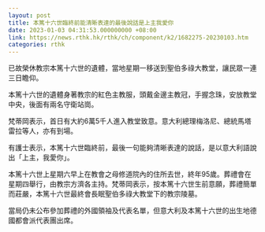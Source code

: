 ```yaml
---
layout: post
title: 本篤十六世臨終前能清晰表達的最後說話是上主我愛你
date: 2023-01-03 04:31:53.000000000 +08:00
link: https://news.rthk.hk/rthk/ch/component/k2/1682275-20230103.htm
categories: rthk
---
```


已故榮休教宗本篤十六世的遺體，當地星期一移送到聖伯多祿大教堂，讓民眾一連三日瞻仰。

本篤十六世的遺體身著教宗的紅色主教服，頭戴金邊主教冠，手握念珠，安放教堂中央，後面有兩名守衛站崗。

梵蒂岡表示，首日有大約6萬5千人進入教堂致意。意大利總理梅洛尼、總統馬塔雷拉等人，亦有到場。

有護士表示，本篤十六世臨終前，最後一句能夠清晰表達的說話，是以意大利語說出「上主，我愛你」。

本篤十六世上星期六早上在教會之母修道院內的住所去世，終年95歲。葬禮會在星期四舉行，由教宗方濟各主持。梵蒂岡表示，按本篤十六世生前意願，葬禮簡單而莊嚴，本篤十六世最終會長眠聖伯多祿大教堂下的教宗陵墓。 

當局仍未公布參加葬禮的外國領袖及代表名單，但意大利及本篤十六世的出生地德國都會派代表團出席。
